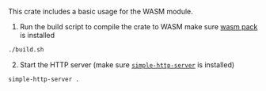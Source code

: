 This crate includes a basic usage for the WASM module.

1. Run the build script to compile the crate to WASM make sure [wasm pack](https://rustwasm.github.io/wasm-pack/installer) is installed

```sh
./build.sh
```

2. Start the HTTP server (make sure [`simple-http-server`](https://github.com/TheWaWaR/simple-http-server) is installed)

```sh
simple-http-server .
```
